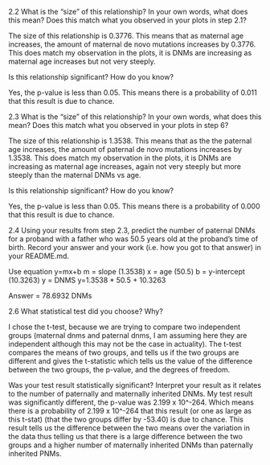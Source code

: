 2.2
What is the “size” of this relationship? In your own 
words, what does this mean? Does this match what you 
observed in your plots in step 2.1?

The size of this relationship is 0.3776. This means that as maternal age increases, the amount of maternal de novo mutations increases by 0.3776. This does match my observation in the plots, it is DNMs are increasing as maternal age increases but not very steeply.

Is this relationship significant? How do you know?

Yes, the p-value is less than 0.05. This means there is a probability of 0.011 that this result is due to chance.


2.3
What is the “size” of this relationship? In your 
own words, what does this mean? Does this match what 
you observed in your plots in step 6?

The size of this relationship is 1.3538. This means that as the the paternal age increases, the amount of paternal de novo mutations increases by 1.3538. This does match my observation in the plots, it is DNMs are increasing as maternal age increases, again not very steeply but more steeply than the maternal DNMs vs age.

Is this relationship significant? How do you know?

Yes, the p-value is less than 0.05. This means there is a probability of 0.000 that this result is due to chance.


2.4
Using your results from step 2.3, predict the number of paternal DNMs for a proband with a father who was 50.5 years old at the proband’s time of birth. Record your answer and your work (i.e. how you got to that answer) in your README.md.

Use equation y=mx+b
m = slope (1.3538)
x = age (50.5)
b = y-intercept (10.3263)
y = DNMS
y=1.3538 * 50.5 + 10.3263

Answer = 78.6932 DNMs

2.6
What statistical test did you choose? Why?

I chose the t-test, because we are trying to compare two independent groups (maternal dnms and paternal dnms, I am assuming here they are independent although this may not be the case in actuality). The t-test compares the means of two groups, and tells us if the two groups are different and gives the t-statistic which tells us the value of the difference between the two groups, the p-value, and the degrees of freedom.

Was your test result statistically significant? Interpret your result as it relates to the number of paternally and maternally inherited DNMs.
My test result was significantly different, the p-value was 2.199 x 10^-264. Which means there is a probability of 2.199 x 10^-264 that this result (or one as large as this t-stat) (that the two groups differ by -53.40) is due to chance. This result tells us the difference between the two means over the variation in the data thus telling us that there is a large difference between the two groups and a higher number of maternally inherited DNMs than paternally inherited PNMs.